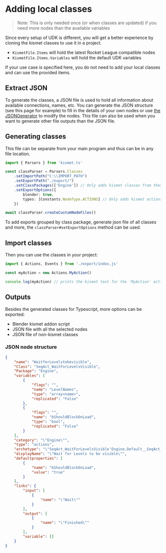 # Adding local classes

> Note: This is only needed once (or when classes are updated) if you need more nodes than the available variables

Since every setup of UDK is different, you will get a better experience by cloning the kismet classes to use it in a project.

- `KismetFile.Items` will hold the latest Rocket League compatible nodes
- `KismetFile.Items.Variables` will hold the default UDK variables

If your use case is specified here, you do not need to add your local classes and can use the provided items.

## Extract JSON

To generate the classes, a JSON file is used to hold all information about available connections, names, etc.
You can generate the JSON structure (see this page for example) to fill in the details of your own nodes or use [the JSONGenerator](https://ghostrider-05.github.io/ghostrider) to modify the nodes. This file can also be used when you want to generate other file outputs than the JSON file.

## Generating classes

This file can be separate from your main program and thus can be in any file location.

```ts
import { Parsers } from 'kismet.ts'

const classParser = Parsers.Classes
    .setImportPath("C:\\IMPORT_PATH")
    .setExportPath("./export/")
    .setClassPackages(['Engine']) // Only adds kismet classes from these packages
    .setExportOptions({
        blender: true,
        types: [Constants.NodeType.ACTIONS] // Only adds kismet actions
    })

await classParser.createCustomNodeFiles()
```

To add exports grouped by class package, generate json file of all classes and more, the `classParser#setExportOptions` method can be used.

## Import classes

Then you can use the classes in your project:

```ts
import { Actions, Events } from './export/index.js'

const myAction = new Actions.MyAction()

console.log(myAction) // prints the kismet text for the 'MyAction' action
```

## Outputs

Besides the generated classes for Typescript, more options can be exported:

- Blender kismet addon script
- JSON file with all the selected nodes
- JSON file of non-kismet classes

### JSON node structure

```json
{
    "name": "WaitforLevelstobevisible",
    "Class": "SeqAct_WaitForLevelsVisible",
    "Package": "Engine",
    "variables": [
        {
            "flags": "",
            "name": "LevelNames",
            "type": "array<name>",
            "replicated": "False"
        },
        {
            "flags": "",
            "name": "bShouldBlockOnLoad",
            "type": "bool",
            "replicated": "False"
        }
    ],
    "category": "\"Engine\"",
    "type": "actions",
    "archetype": "\"SeqAct_WaitForLevelsVisible'Engine.Default__SeqAct_WaitForLevelsVisible'\"",
    "displayName": "\"Wait for Levels to be visible\"",
    "defaultproperties": [
        {
            "name": "bShouldBlockOnLoad",
            "value": "true"
        }
    ],
    "links": {
        "input": [
            {
                "name": "\"Wait\""
            }
        ],
        "output": [
            {
                "name": "\"Finished\""
            }
        ],
        "variable": []
    }
}
```
